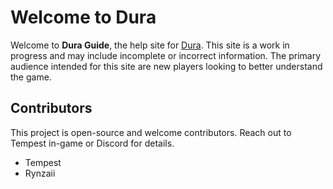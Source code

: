 # Welcome to Dura

Welcome to **Dura Guide**, the help site for [Dura](). This site is a work in progress and may include incomplete or incorrect information. The primary audience intended for this site are new players looking to better understand the game.

## Contributors

This project is open-source and welcome contributors. Reach out to Tempest in-game or Discord for details.

* Tempest
* Rynzaii
